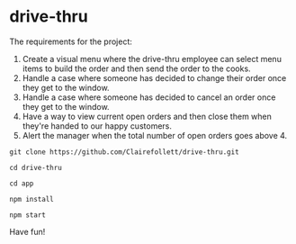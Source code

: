 # drive-thru
The requirements for the project: 
1. Create a visual menu where the drive-thru employee can select menu items to build the order and then send the order to the cooks. 
2. Handle a case where someone has decided to change their order once they get to the window. 
3. Handle a case where someone has decided to cancel an order once they get to the window. 
4. Have a way to view current open orders and then close them when they're handed to our happy customers. 
5. Alert the manager when the total number of open orders goes above 4. 

```git clone https://github.com/Clairefollett/drive-thru.git```

```cd drive-thru```

```cd app```

```npm install```

```npm start```

Have fun!